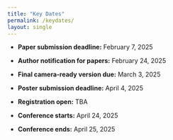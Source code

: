 ```yaml
---
title: "Key Dates"
permalink: /keydates/
layout: single
---
```


- **Paper submission deadline:** February 7, 2025

- **Author notification for papers:** February 24, 2025

- **Final camera-ready version due:** March 3, 2025

- **Poster submission deadline:** April 4, 2025

- **Registration open:** TBA

- **Conference starts:** April 24, 2025

- **Conference ends:** April 25, 2025


